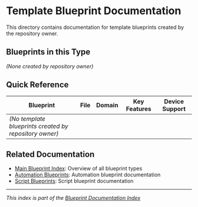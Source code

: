 # Template Blueprint Documentation

This directory contains documentation for template blueprints created by the repository owner.

## Blueprints in this Type

*(None created by repository owner)*

## Quick Reference

| Blueprint | File | Domain | Key Features | Device Support |
|-----------|------|--------|--------------|----------------|
| *(No template blueprints created by repository owner)* | | | | |

## Related Documentation

- [Main Blueprint Index](../README.md): Overview of all blueprint types
- [Automation Blueprints](../automation/README.md): Automation blueprint documentation
- [Script Blueprints](../script/README.md): Script blueprint documentation

---
*This index is part of the [Blueprint Documentation Index](../README.md)*
